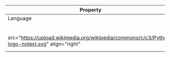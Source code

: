 <!--   my-header-img -->

|Property                                           |Data 
|---------------------------------------------------|---------------
Language                                             | ![](./src/header_.png)
                                                      |  <a href="https://www.python.org/"><img                                                
 |src="https://upload.wikimedia.org/wikipedia/commons/c/c3/Python-logo-notext.svg" align="right" |height="48" width="48" ></a>
                                                                                                                                                                                                                                                                                                                                                                                                                                                                                                                                                                                                       
